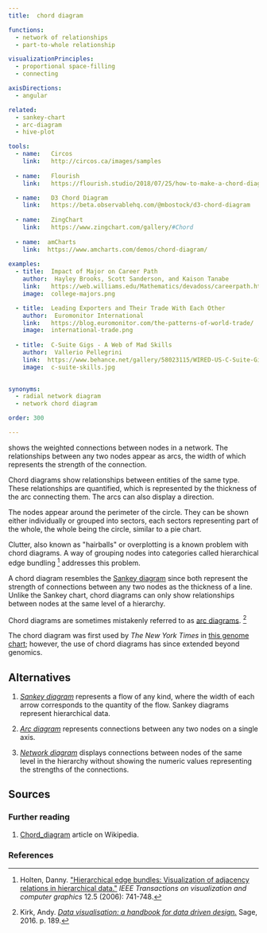 ```yaml
---
title:  chord diagram

functions:
  - network of relationships
  - part-to-whole relationship

visualizationPrinciples:
  - proportional space-filling
  - connecting

axisDirections:
  - angular

related:
  - sankey-chart
  - arc-diagram
  - hive-plot

tools:
  - name:   Circos
    link:   http://circos.ca/images/samples
    
  - name:   Flourish
    link:   https://flourish.studio/2018/07/25/how-to-make-a-chord-diagram/

  - name:   D3 Chord Diagram
    link:   https://beta.observablehq.com/@mbostock/d3-chord-diagram
    
  - name:   ZingChart
    link:   https://www.zingchart.com/gallery/#Chord
    
  - name:  amCharts
    link:  https://www.amcharts.com/demos/chord-diagram/
    
examples:
  - title:  Impact of Major on Career Path
    author:  Hayley Brooks, Scott Sanderson, and Kaison Tanabe
    link:   https://web.williams.edu/Mathematics/devadoss/careerpath.html
    image:  college-majors.png

  - title:  Leading Exporters and Their Trade With Each Other
    author:  Euromonitor International
    link:   https://blog.euromonitor.com/the-patterns-of-world-trade/
    image:  international-trade.png
  
  - title:  C-Suite Gigs - A Web of Mad Skills
    author:  Vallerio Pellegrini
    link:  https://www.behance.net/gallery/58023115/WIRED-US-C-Suite-Gigs
    image:  c-suite-skills.jpg

    
synonyms:
  - radial network diagram
  - network chord diagram

order: 300

---
```


shows the weighted connections between nodes in a network. The relationships between any two nodes appear as arcs, the width of which represents the strength of the connection.

<!--more-->

Chord diagrams show relationships between entities of the same type. These relationships are quantified, which is represented by the thickness of the arc connecting them. The arcs can also display a direction.

The nodes appear around the perimeter of the circle. They can be shown either individually or grouped into sectors, each sectors representing part of the whole, the whole being the circle, similar to a pie chart.

Clutter, also known as "hairballs" or overplotting is a known problem with chord diagrams. A way of grouping nodes into categories called hierarchical edge bundling [^holten] addresses this problem. 

A chord diagram resembles the [Sankey diagram](/sankey-chart) since both represent the strength of connections between any two nodes as the thickness of a line. Unlike the Sankey chart, chord diagrams can only show relationships between nodes at the same level of a hierarchy.

Chord diagrams are sometimes mistakenly referred to as [arc diagrams](/arc-diagram). [^kirk]

The chord diagram was first used by *The New York Times* in [this genome chart](https://archive.nytimes.com/www.nytimes.com/imagepages/2007/01/22/science/20070123_SCI_ILLO.html); however, the use of chord diagrams has since extended beyond genomics.


## Alternatives

1. [*Sankey diagram*](/sankey-diagram) represents a flow of any kind, where the width of each arrow corresponds to the quantity of the flow. Sankey diagrams represent hierarchical data.

2. [*Arc diagram*](/arc-diagram) represents connections between any two nodes on a single axis.

3. [*Network diagram*](/network-diagram) displays connections between nodes of the same level in the hierarchy without showing the numeric values representing the strengths of the connections.


## Sources

### Further reading
1. [Chord_diagram](https://en.wikipedia.org/wiki/Chord_diagram_(information_visualization)) article on Wikipedia.

### References
[^holten]: Holten, Danny. ["Hierarchical edge bundles: Visualization of adjacency relations in hierarchical data."](https://aviz.fr/wiki/uploads/Teaching2014/bundles_infovis.pdf) *IEEE Transactions on visualization and computer graphics* 12.5 (2006): 741-748.
[^kirk]: Kirk, Andy. [*Data visualisation: a handbook for data driven design.*](https://books.google.com/books?id=ZrCJDAAAQBAJ) Sage, 2016. p. 189. 

